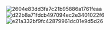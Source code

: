 ![2604e83dd3fa7c21b95886a1761feaa](https://user-images.githubusercontent.com/65233887/209955100-00844115-92fa-497a-bce0-67668961837c.png)
![d22b8a71fdcb497094ec2e3401022f6](https://user-images.githubusercontent.com/65233887/209955106-5ff5f0ec-2591-4744-8473-450c8337a8f2.png)
![e21a332bf9fc42879961dc01e9d5d26](https://user-images.githubusercontent.com/65233887/209955112-573920b0-81f7-487a-bed7-70afee6623d0.png)
